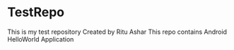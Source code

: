 # TestRepo
This is my test repository
Created by Ritu Ashar
This repo contains Android HelloWorld Application
